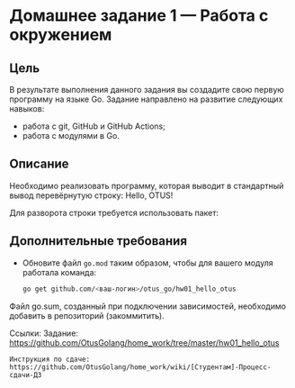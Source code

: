 # Домашнее задание 1 — Работа с окружением

## Цель

В результате выполнения данного задания вы создадите свою первую программу на языке Go. Задание направлено на развитие следующих навыков:

- работа с git, GitHub и GitHub Actions;
- работа с модулями в Go.

## Описание

Необходимо реализовать программу, которая выводит в стандартный вывод перевёрнутую строку:
Hello, OTUS!

Для разворота строки требуется использовать пакет:
## Дополнительные требования

- Обновите файл `go.mod` таким образом, чтобы для вашего модуля работала команда:

  ```bash
  go get github.com/<ваш-логин>/otus_go/hw01_hello_otus

Файл go.sum, созданный при подключении зависимостей, необходимо добавить в репозиторий (закоммитить).

Ссылки: 
    Задание:
    https://github.com/OtusGolang/home_work/tree/master/hw01_hello_otus

    Инструкция по сдаче:
    https://github.com/OtusGolang/home_work/wiki/[Студентам]-Процесс-сдачи-ДЗ